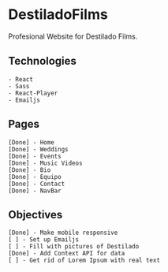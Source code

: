 # DestiladoFilms
Profesional Website for Destilado Films.

## Technologies
    - React
    - Sass
    - React-Player
    - Emailjs


## Pages 
    [Done] - Home
    [Done] - Weddings
    [Done] - Events
    [Done] - Music Videos
    [Done] - Bio
    [Done] - Equipo
    [Done] - Contact
    [Done] - NavBar

## Objectives

    [Done] - Make mobile responsive
    [ ] - Set up Emailjs
    [ ] - Fill with pictures of Destilado
    [Done] - Add Context API for data
    [ ] - Get rid of Lorem Ipsum with real text